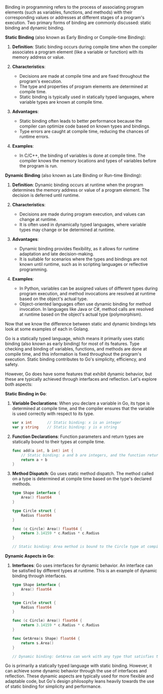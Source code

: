 Binding in programming refers to the process of associating program elements (such as variables, functions, and methods) with their corresponding values or addresses at different stages of a program's execution. Two primary forms of binding are commonly discussed: static binding and dynamic binding.

**Static Binding** (also known as Early Binding or Compile-time Binding):

1. **Definition**: Static binding occurs during compile time when the compiler associates a program element (like a variable or function) with its memory address or value.

2. **Characteristics**:
   - Decisions are made at compile time and are fixed throughout the program's execution.
   - The type and properties of program elements are determined at compile time.
   - Static binding is typically used in statically typed languages, where variable types are known at compile time.

3. **Advantages**:
   - Static binding often leads to better performance because the compiler can optimize code based on known types and bindings.
   - Type errors are caught at compile time, reducing the chances of runtime errors.

4. **Examples**:
   - In C/C++, the binding of variables is done at compile time. The compiler knows the memory locations and types of variables before the program is run.


**Dynamic Binding** (also known as Late Binding or Run-time Binding):

1. **Definition**: Dynamic binding occurs at runtime when the program determines the memory address or value of a program element. The decision is deferred until runtime.

2. **Characteristics**:
   - Decisions are made during program execution, and values can change at runtime.
   - It is often used in dynamically typed languages, where variable types may change or be determined at runtime.

3. **Advantages**:
   - Dynamic binding provides flexibility, as it allows for runtime adaptation and late decision-making.
   - It is suitable for scenarios where the types and bindings are not known until runtime, such as in scripting languages or reflective programming.

4. **Examples**:
   - In Python, variables can be assigned values of different types during program execution, and method invocations are resolved at runtime based on the object's actual type.
   - Object-oriented languages often use dynamic binding for method invocation. In languages like Java or C#, method calls are resolved at runtime based on the object's actual type (polymorphism).

  Now that we know the difference between static and dynamic bindings lets look at some examples of each in Golang. 

  Go is a statically typed language, which means it primarily uses static binding (also known as early binding) for most of its features. Type checking and binding of variables, functions, and methods are done at compile time, and this information is fixed throughout the program's execution. Static binding contributes to Go's simplicity, efficiency, and safety.

However, Go does have some features that exhibit dynamic behavior, but these are typically achieved through interfaces and reflection. Let's explore both aspects:

**Static Binding in Go**:

1. **Variable Declarations**: When you declare a variable in Go, its type is determined at compile time, and the compiler ensures that the variable is used correctly with respect to its type.

   ```go
   var x int       // Static binding: x is an integer
   var y string    // Static binding: y is a string
   ```

2. **Function Declarations**: Function parameters and return types are statically bound to their types at compile time.

   ```go
   func add(a int, b int) int {
       // Static binding: a and b are integers, and the function returns an integer.
       return a + b
   }
   ```

3. **Method Dispatch**: Go uses static method dispatch. The method called on a type is determined at compile time based on the type's declared methods.

   ```go
   type Shape interface {
       Area() float64
   }

   type Circle struct {
       Radius float64
   }

   func (c Circle) Area() float64 {
       return 3.14159 * c.Radius * c.Radius
   }

   // Static binding: Area method is bound to the Circle type at compile time.
   ```

**Dynamic Aspects in Go**:

1. **Interfaces**: Go uses interfaces for dynamic behavior. An interface can be satisfied by different types at runtime. This is an example of dynamic binding through interfaces.

   ```go
   type Shape interface {
       Area() float64
   }

   type Circle struct {
       Radius float64
   }

   func (c Circle) Area() float64 {
       return 3.14159 * c.Radius * c.Radius
   }

   func GetArea(s Shape) float64 {
       return s.Area()
   }

   // Dynamic binding: GetArea can work with any type that satisfies the Shape interface.
   ```

Go is primarily a statically typed language with static binding. However, it can achieve some dynamic behavior through the use of interfaces and reflection. These dynamic aspects are typically used for more flexible and adaptable code, but Go's design philosophy leans heavily towards the use of static binding for simplicity and performance.
